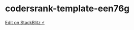 # codersrank-template-een76g

[Edit on StackBlitz ⚡️](https://stackblitz.com/edit/codersrank-template-een76g)